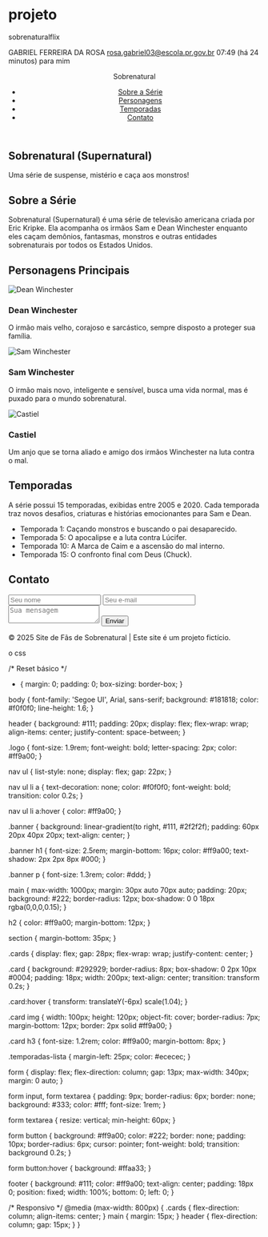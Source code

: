 # projeto
sobrenaturalflix

GABRIEL FERREIRA DA ROSA <rosa.gabriel03@escola.pr.gov.br>
07:49 (há 24 minutos)
para mim

<!DOCTYPE html>
<html lang="pt-br">
<head>
    <meta charset="UTF-8">
    <meta name="viewport" content="width=device-width, initial-scale=1.0">
    <title>Sobrenatural - Série</title>
    <link rel="stylesheet" href="styles.css">
</head>
<body>
    <header>
        <div class="logo">Sobrenatural</div>
        <nav>
            <ul>
                <li><a href="#sobre">Sobre a Série</a></li>
                <li><a href="#personagens">Personagens</a></li>
                <li><a href="#temporadas">Temporadas</a></li>
                <li><a href="#contato">Contato</a></li>
            </ul>
        </nav>
    </header>
    <main>
        <section class="banner">
            <h1>Sobrenatural (Supernatural)</h1>
            <p>Uma série de suspense, mistério e caça aos monstros!</p>
        </section>
        <section id="sobre">
            <h2>Sobre a Série</h2>
            <p>
                Sobrenatural (Supernatural) é uma série de televisão americana criada por Eric Kripke. Ela acompanha os irmãos Sam e Dean Winchester enquanto eles caçam demônios, fantasmas, monstros e outras entidades sobrenaturais por todos os Estados Unidos.
            </p>
        </section>
        <section id="personagens">
            <h2>Personagens Principais</h2>
            <div class="cards">
                <div class="card">
                    <img src="https://static.wikia.nocookie.net/supernatural/images/2/25/DeanWinchester.png" alt="Dean Winchester">
                    <h3>Dean Winchester</h3>
                    <p>O irmão mais velho, corajoso e sarcástico, sempre disposto a proteger sua família.</p>
                </div>
                <div class="card">
                    <img src="https://static.wikia.nocookie.net/supernatural/images/6/6f/SamWinchester.png" alt="Sam Winchester">
                    <h3>Sam Winchester</h3>
                    <p>O irmão mais novo, inteligente e sensível, busca uma vida normal, mas é puxado para o mundo sobrenatural.</p>
                </div>
                <div class="card">
                    <img src="https://static.wikia.nocookie.net/supernatural/images/3/33/CastielS15.png" alt="Castiel">
                    <h3>Castiel</h3>
                    <p>Um anjo que se torna aliado e amigo dos irmãos Winchester na luta contra o mal.</p>
                </div>
            </div>
        </section>
        <section id="temporadas">
            <h2>Temporadas</h2>
            <p>
                A série possui 15 temporadas, exibidas entre 2005 e 2020. Cada temporada traz novos desafios, criaturas e histórias emocionantes para Sam e Dean.
            </p>
            <ul class="temporadas-lista">
                <li>Temporada 1: Caçando monstros e buscando o pai desaparecido.</li>
                <li>Temporada 5: O apocalipse e a luta contra Lúcifer.</li>
                <li>Temporada 10: A Marca de Caim e a ascensão do mal interno.</li>
                <li>Temporada 15: O confronto final com Deus (Chuck).</li>
            </ul>
        </section>
        <section id="contato">
            <h2>Contato</h2>
            <form>
                <input type="text" placeholder="Seu nome" required>
                <input type="email" placeholder="Seu e-mail" required>
                <textarea placeholder="Sua mensagem"></textarea>
                <button type="submit">Enviar</button>
            </form>
        </section>
    </main>
    <footer>
        <p>&copy; 2025 Site de Fãs de Sobrenatural | Este site é um projeto fictício.</p>
    </footer>
</body>
</html>

o css

/* Reset básico */
* {
    margin: 0;
    padding: 0;
    box-sizing: border-box;
}

body {
    font-family: 'Segoe UI', Arial, sans-serif;
    background: #181818;
    color: #f0f0f0;
    line-height: 1.6;
}

header {
    background: #111;
    padding: 20px;
    display: flex;
    flex-wrap: wrap;
    align-items: center;
    justify-content: space-between;
}

.logo {
    font-size: 1.9rem;
    font-weight: bold;
    letter-spacing: 2px;
    color: #ff9a00;
}

nav ul {
    list-style: none;
    display: flex;
    gap: 22px;
}

nav ul li a {
    text-decoration: none;
    color: #f0f0f0;
    font-weight: bold;
    transition: color 0.2s;
}

nav ul li a:hover {
    color: #ff9a00;
}

.banner {
    background: linear-gradient(to right, #111, #2f2f2f);
    padding: 60px 20px 40px 20px;
    text-align: center;
}

.banner h1 {
    font-size: 2.5rem;
    margin-bottom: 16px;
    color: #ff9a00;
    text-shadow: 2px 2px 8px #000;
}

.banner p {
    font-size: 1.3rem;
    color: #ddd;
}

main {
    max-width: 1000px;
    margin: 30px auto 70px auto;
    padding: 20px;
    background: #222;
    border-radius: 12px;
    box-shadow: 0 0 18px rgba(0,0,0,0.15);
}

h2 {
    color: #ff9a00;
    margin-bottom: 12px;
}

section {
    margin-bottom: 35px;
}

.cards {
    display: flex;
    gap: 28px;
    flex-wrap: wrap;
    justify-content: center;
}

.card {
    background: #292929;
    border-radius: 8px;
    box-shadow: 0 2px 10px #0004;
    padding: 18px;
    width: 200px;
    text-align: center;
    transition: transform 0.2s;
}

.card:hover {
    transform: translateY(-6px) scale(1.04);
}

.card img {
    width: 100px;
    height: 120px;
    object-fit: cover;
    border-radius: 7px;
    margin-bottom: 12px;
    border: 2px solid #ff9a00;
}

.card h3 {
    font-size: 1.2rem;
    color: #ff9a00;
    margin-bottom: 8px;
}

.temporadas-lista {
    margin-left: 25px;
    color: #ececec;
}

form {
    display: flex;
    flex-direction: column;
    gap: 13px;
    max-width: 340px;
    margin: 0 auto;
}

form input, form textarea {
    padding: 9px;
    border-radius: 6px;
    border: none;
    background: #333;
    color: #fff;
    font-size: 1rem;
}

form textarea {
    resize: vertical;
    min-height: 60px;
}

form button {
    background: #ff9a00;
    color: #222;
    border: none;
    padding: 10px;
    border-radius: 6px;
    cursor: pointer;
    font-weight: bold;
    transition: background 0.2s;
}

form button:hover {
    background: #ffaa33;
}

footer {
    background: #111;
    color: #ff9a00;
    text-align: center;
    padding: 18px 0;
    position: fixed;
    width: 100%;
    bottom: 0;
    left: 0;
}

/* Responsivo */
@media (max-width: 800px) {
    .cards {
        flex-direction: column;
        align-items: center;
    }
    main {
        margin: 15px;
    }
    header {
        flex-direction: column;
        gap: 15px;
    }
}

